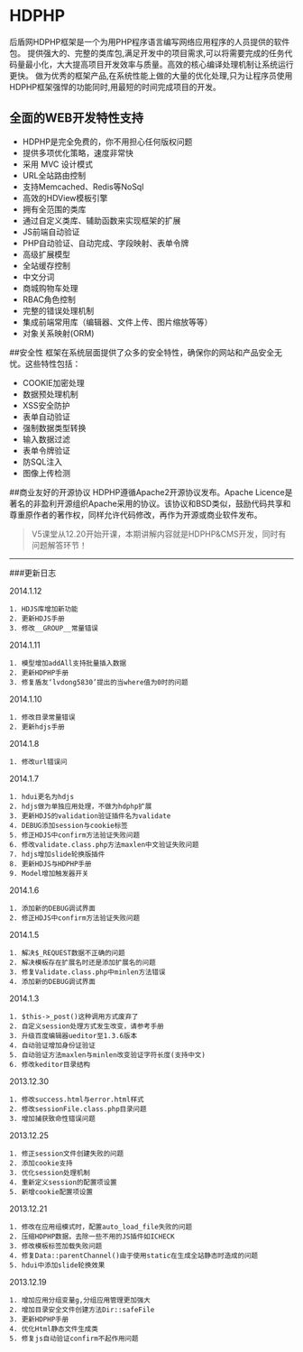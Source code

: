 
# HDPHP
后盾网HDPHP框架是一个为用PHP程序语言编写网络应用程序的人员提供的软件包。 提供强大的、完整的类库包,满足开发中的项目需求,可以将需要完成的任务代码量最小化，大大提高项目开发效率与质量。高效的核心编译处理机制让系统运行更快。
做为优秀的框架产品,在系统性能上做的大量的优化处理,只为让程序员使用HDPHP框架强悍的功能同时,用最短的时间完成项目的开发。


## 全面的WEB开发特性支持
* HDPHP是完全免费的，你不用担心任何版权问题
* 提供多项优化策略，速度非常快
* 采用 MVC 设计模式
* URL全站路由控制
* 支持Memcached、Redis等NoSql
* 高效的HDView模板引擎
* 拥有全范围的类库
* 通过自定义类库、辅助函数来实现框架的扩展
* JS前端自动验证
* PHP自动验证、自动完成、字段映射、表单令牌
* 高级扩展模型
* 全站缓存控制
* 中文分词
* 商城购物车处理
* RBAC角色控制
* 完整的错误处理机制
* 集成前端常用库（编辑器、文件上传、图片缩放等等）
* 对象关系映射(ORM)

##安全性
框架在系统层面提供了众多的安全特性，确保你的网站和产品安全无忧。这些特性包括：

* COOKIE加密处理
* 数据预处理机制
* XSS安全防护
* 表单自动验证
* 强制数据类型转换
* 输入数据过滤
* 表单令牌验证
* 防SQL注入
* 图像上传检测


##商业友好的开源协议
HDPHP遵循Apache2开源协议发布。Apache Licence是著名的非盈利开源组织Apache采用的协议。该协议和BSD类似，鼓励代码共享和尊重原作者的著作权，同样允许代码修改，再作为开源或商业软件发布。


> V5课堂从12.20开始开课，本期讲解内容就是HDPHP&CMS开发，同时有问题解答环节！
***

###更新日志

2014.1.12

```
1. HDJS库增加新功能
2. 更新HDJS手册
3. 修改__GROUP__常量错误
```

2014.1.11

```
1. 模型增加addAll支持批量插入数据
2. 更新HDPHP手册
3. 修复盾友‘lvdong5830’提出的当where值为0时的问题
```

2014.1.10

```
1. 修改目录常量错误
2. 更新hdjs手册
```

2014.1.8

```
1. 修改url错误问
```
2014.1.7

```
1. hdui更名为hdjs
2. hdjs做为单独应用处理，不做为hdphp扩展
3. 更新HDJS的validation验证插件名为validate
4. DEBUG添加session与cookie标签 
5. 修正HDJS中confirm方法验证失败问题
6. 修改validate.class.php方法maxlen中文验证失败问题
7. hdjs增加slide轮换版插件
8. 更新HDJS与HDPHP手册
9. Model增加触发器开关
```
2014.1.6

```
1. 添加新的DEBUG调试界面
2. 修正HDJS中confirm方法验证失败问题
```

2014.1.5

```
1. 解决$_REQUEST数据不正确的问题
2. 解决模板存在扩展名时还是添加扩展名的问题
3. 修复Validate.class.php中minlen方法错误
4. 添加新的DEBUG调试界面

```

2014.1.3

```
1. $this->_post()这种调用方式废弃了
2. 自定义session处理方式发生改变，请参考手册
3. 升级百度编辑器ueditor至1.3.6版本
4. 自动验证增加身份证验证
5. 自动验证方法maxlen与minlen改变验证字符长度(支持中文)
6. 修改keditor目录结构
```

2013.12.30

```
1. 修改success.html与error.html样式
2. 修改sessionFile.class.php目录问题
3. 增加捕获致命性错误问题
```

2013.12.25

```
1. 修正session文件创建失败的问题
2. 添加cookie支持
3. 优化session处理机制
4. 重新定义session的配置项设置
5. 新增cookie配置项设置
```
2013.12.21

```
1. 修改在应用组模式时，配置auto_load_file失败的问题
2. 压缩HDPHP数据，去除一些不用的JS插件如ICHECK
3. 修改模板标签加载失败问题
4. 修复Data::parentChannel()由于使用static在生成全站静态时造成的问题
5. hdui中添加slide轮换效果
```
2013.12.19

```
1. 增加应用分组变量g,分组应用管理更加强大
2. 增加目录安全文件创建方法Dir::safeFile
3. 更新HDPHP手册
4. 优化Html静态文件生成类
5. 修复js自动验证confirm不起作用问题
```
